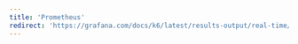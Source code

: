 ```yaml
---
title: 'Prometheus'
redirect: 'https://grafana.com/docs/k6/latest/results-output/real-time/prometheus-remote-write/'
---
```

